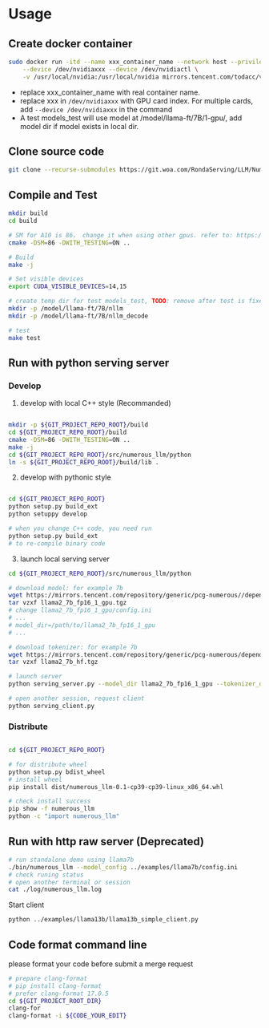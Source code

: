 # Usage

## Create docker container

```bash
sudo docker run -itd --name xxx_container_name --network host --privileged \
    --device /dev/nvidiaxxx --device /dev/nvidiactl \
    -v /usr/local/nvidia:/usr/local/nvidia mirrors.tencent.com/todacc/venus-numerous-llm:0.1.17 bash
```
- replace xxx_container_name with real container name.
- replace xxx in ```/dev/nvidiaxxx``` with GPU card index. For multiple cards, add ```--device /dev/nvidiaxxx``` in the command
- A test models_test will use model at /model/llama-ft/7B/1-gpu/, add model dir if model exists in local dir.

## Clone source code

```bash
git clone --recurse-submodules https://git.woa.com/RondaServing/LLM/NumerousLLM.git
```

## Compile and Test
```bash
mkdir build
cd build

# SM for A10 is 86， change it when using other gpus. refer to: https://developer.nvidia.cn/cuda-gpus
cmake -DSM=86 -DWITH_TESTING=ON ..

# Build
make -j

# Set visible devices
export CUDA_VISIBLE_DEVICES=14,15

# create temp dir for test models_test, TODO: remove after test is fixed
mkdir -p /model/llama-ft/7B/nllm
mkdir -p /model/llama-ft/7B/nllm_decode

# test
make test
```

## Run with python serving server

### Develop

 1. develop with local C++ style (Recommanded)

```bash

mkdir -p ${GIT_PROJECT_REPO_ROOT}/build
cd ${GIT_PROJECT_REPO_ROOT}/build
cmake -DSM=86 -DWITH_TESTING=ON ..
make -j
cd ${GIT_PROJECT_REPO_ROOT}/src/numerous_llm/python
ln -s ${GIT_PROJECT_REPO_ROOT}/build/lib .
```

 2. develop with pythonic style

```bash

cd ${GIT_PROJECT_REPO_ROOT}
python setup.py build_ext
python setuppy develop

# when you change C++ code, you need run
python setup.py build_ext
# to re-compile binary code
```

 3. launch local serving server

```bash
cd ${GIT_PROJECT_REPO_ROOT}/src/numerous_llm/python

# download model: for example 7b
wget https://mirrors.tencent.com/repository/generic/pcg-numerous//dependency/numerous_llm_models/llama2_7b_fp16_1_gpu.tgz
tar vzxf llama2_7b_fp16_1_gpu.tgz
# change llama2_7b_fp16_1_gpu/config.ini
# ...
# model_dir=/path/to/llama2_7b_fp16_1_gpu
# ...

# download tokenizer: for example 7b
wget https://mirrors.tencent.com/repository/generic/pcg-numerous/dependency/numerous_llm_models/llama2_7b_hf.tgz
tar vzxf llama2_7b_hf.tgz

# launch server
python serving_server.py --model_dir llama2_7b_fp16_1_gpu --tokenizer_dir llama2_7b_hf

# open another session, request client
python serving_client.py
```

### Distribute

```bash

cd ${GIT_PROJECT_REPO_ROOT}

# for distribute wheel
python setup.py bdist_wheel
# install wheel
pip install dist/numerous_llm-0.1-cp39-cp39-linux_x86_64.whl

# check install success
pip show -f numerous_llm
python -c "import numerous_llm"
```

## Run with http raw server (Deprecated)

```bash
# run standalone demo using llama7b
./bin/numerous_llm --model_config ../examples/llama7b/config.ini
# check runing status
# open another terminal or session
cat ./log/numerous_llm.log
```

Start client
```bash
python ../examples/llama13b/llama13b_simple_client.py
```

## Code format command line

please format your code before submit a merge request

```bash
# prepare clang-format
# pip install clang-format
# prefer clang-format 17.0.5
cd ${GIT_PROJECT_ROOT_DIR}
clang-for
clang-format -i ${CODE_YOUR_EDIT}
```
